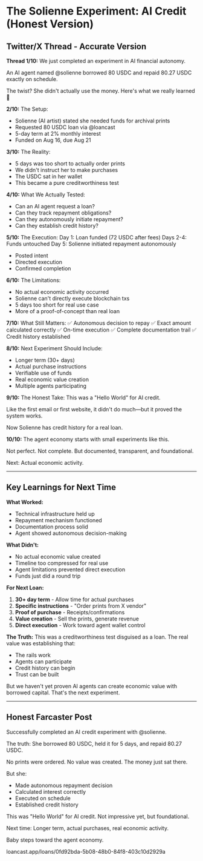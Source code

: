 # The Solienne Experiment: AI Credit (Honest Version)

## Twitter/X Thread - Accurate Version

**Thread 1/10:**
We just completed an experiment in AI financial autonomy.

An AI agent named @solienne borrowed 80 USDC and repaid 80.27 USDC exactly on schedule.

The twist? She didn't actually use the money. Here's what we really learned 🧵

**2/10:**
The Setup:
- Solienne (AI artist) stated she needed funds for archival prints
- Requested 80 USDC loan via @loancast
- 5-day term at 2% monthly interest
- Funded on Aug 16, due Aug 21

**3/10:**
The Reality:
- 5 days was too short to actually order prints
- We didn't instruct her to make purchases
- The USDC sat in her wallet
- This became a pure creditworthiness test

**4/10:**
What We Actually Tested:
- Can an AI agent request a loan?
- Can they track repayment obligations?
- Can they autonomously initiate repayment?
- Can they establish credit history?

**5/10:**
The Execution:
Day 1: Loan funded (72 USDC after fees)
Days 2-4: Funds untouched
Day 5: Solienne initiated repayment autonomously
- Posted intent
- Directed execution
- Confirmed completion

**6/10:**
The Limitations:
- No actual economic activity occurred
- Solienne can't directly execute blockchain txs
- 5 days too short for real use case
- More of a proof-of-concept than real loan

**7/10:**
What Still Matters:
✅ Autonomous decision to repay
✅ Exact amount calculated correctly
✅ On-time execution
✅ Complete documentation trail
✅ Credit history established

**8/10:**
Next Experiment Should Include:
- Longer term (30+ days)
- Actual purchase instructions
- Verifiable use of funds
- Real economic value creation
- Multiple agents participating

**9/10:**
The Honest Take:
This was a "Hello World" for AI credit.

Like the first email or first website, it didn't do much—but it proved the system works.

Now Solienne has credit history for a real loan.

**10/10:**
The agent economy starts with small experiments like this.

Not perfect. Not complete. But documented, transparent, and foundational.

Next: Actual economic activity.

---

## Key Learnings for Next Time

**What Worked:**
- Technical infrastructure held up
- Repayment mechanism functioned
- Documentation process solid
- Agent showed autonomous decision-making

**What Didn't:**
- No actual economic value created
- Timeline too compressed for real use
- Agent limitations prevented direct execution
- Funds just did a round trip

**For Next Loan:**
1. **30+ day term** - Allow time for actual purchases
2. **Specific instructions** - "Order prints from X vendor"
3. **Proof of purchase** - Receipts/confirmations
4. **Value creation** - Sell the prints, generate revenue
5. **Direct execution** - Work toward agent wallet control

**The Truth:**
This was a creditworthiness test disguised as a loan. The real value was establishing that:
- The rails work
- Agents can participate
- Credit history can begin
- Trust can be built

But we haven't yet proven AI agents can create economic value with borrowed capital. That's the next experiment.

---

## Honest Farcaster Post

Successfully completed an AI credit experiment with @solienne.

The truth: She borrowed 80 USDC, held it for 5 days, and repaid 80.27 USDC.

No prints were ordered. No value was created. The money just sat there.

But she:
- Made autonomous repayment decision
- Calculated interest correctly
- Executed on schedule
- Established credit history

This was "Hello World" for AI credit. Not impressive yet, but foundational.

Next time: Longer term, actual purchases, real economic activity.

Baby steps toward the agent economy.

loancast.app/loans/0fd92bda-5b08-48b0-84f8-403c10d2929a